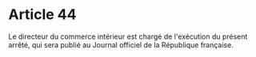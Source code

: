 # Article 44

Le directeur du commerce intérieur est chargé de l'exécution du présent arrêté, qui sera publié au Journal officiel de la République française.
